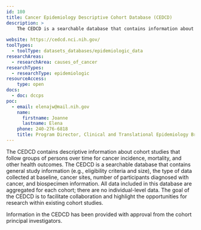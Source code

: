 ```yaml
---
id: 180
title: Cancer Epidemiology Descriptive Cohort Database (CEDCD)
description: >
    The CEDCD is a searchable database that contains information about cohort studies that follow groups of persons over time for cancer incidence, mortality, and other health outcomes. 
    
website: https://cedcd.nci.nih.gov/
toolTypes:
  - toolType: datasets_databases/epidemiologic_data
researchAreas:
  - researchArea: causes_of_cancer
researchTypes:
  - researchType: epidemiologic
resourceAccess:
    type: open
docs:
  - doc: dccps
poc:
  - email: elenajw@mail.nih.gov
    name:
      firstname: Joanne
      lastname: Elena
    phone: 240-276-6818
    title: Program Director, Clinical and Translational Epidemiology Branch
---
```

The CEDCD contains descriptive information about cohort studies that follow groups of persons over time for cancer incidence, mortality, and other health outcomes. The CEDCD is a searchable database that contains general study information (e.g., eligibility criteria and size), the type of data collected at baseline, cancer sites, number of participants diagnosed with cancer, and biospecimen information. All data included in this database are aggregated for each cohort; there are no individual-level data. The goal of the CEDCD is to facilitate collaboration and highlight the opportunities for research within existing cohort studies.

Information in the CEDCD has been provided with approval from the cohort principal investigators.